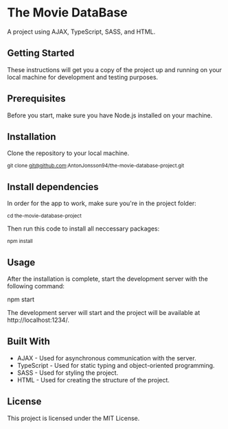 # The Movie DataBase

A project using AJAX, TypeScript, SASS, and HTML.

## Getting Started

These instructions will get you a copy of the project up and running on your local machine for development and testing purposes.

## Prerequisites

Before you start, make sure you have Node.js installed on your machine.

## Installation

Clone the repository to your local machine.

<sub> git clone git@github.com:AntonJonsson94/the-movie-database-project.git </sub>

## Install dependencies

In order for the app to work, make sure you're in the project folder:

<sub> cd the-movie-database-project </sub>

Then run this code to install all neccessary packages:

<sub> npm install </sub>

## Usage

After the installation is complete, start the development server with the following command:

npm start

The development server will start and the project will be available at http://localhost:1234/.

## Built With

-   AJAX - Used for asynchronous communication with the server.
-   TypeScript - Used for static typing and object-oriented programming.
-   SASS - Used for styling the project.
-   HTML - Used for creating the structure of the project.

## License

This project is licensed under the MIT License.
